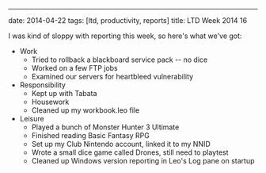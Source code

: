 ---
date: 2014-04-22
tags: [ltd, productivity, reports]
title: LTD Week 2014 16

I was kind of sloppy with reporting this week, so here's what we've got:

  - Work
    - Tried to rollback a blackboard service pack -- no dice
    - Worked on a few FTP jobs
    - Examined our servers for heartbleed vulnerability
  - Responsibility
    - Kept up with Tabata
    - Housework
    - Cleaned up my workbook.leo file
  - Leisure
    - Played a bunch of Monster Hunter 3 Ultimate
    - Finished reading Basic Fantasy RPG
    - Set up my Club Nintendo account, linked it to my NNID
    - Wrote a small dice game called Drones, still need to playtest
    - Cleaned up Windows version reporting in Leo's Log pane on startup